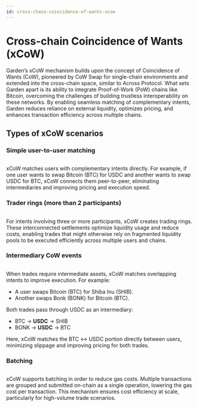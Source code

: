```yaml
---
id: cross-chain-coincidence-of-wants-xcow
---
```


# Cross-chain Coincidence of Wants (xCoW)

Garden’s xCoW mechanism builds upon the concept of Coincidence of Wants (CoW), pioneered by CoW Swap for single-chain environments and extended into the cross-chain space, similar to Across Protocol. What sets Garden apart is its ability to integrate Proof-of-Work (PoW) chains like Bitcoin, overcoming the challenges of building trustless interoperability on these networks. By enabling seamless matching of complementary intents, Garden reduces reliance on external liquidity, optimizes pricing, and enhances transaction efficiency across multiple chains.

## Types of xCoW scenarios

### Simple user-to-user matching

<figure><img src="/assets/xcow-simple.png" alt=""/><figcaption></figcaption></figure>

xCoW matches users with complementary intents directly. For example, if one user wants to swap Bitcoin (BTC) for USDC and another wants to swap USDC for BTC, xCoW connects them peer-to-peer, eliminating intermediaries and improving pricing and execution speed.

### Trader rings (more than 2 participants)

<figure><img src="/assets/xcow-multi.png" alt=""/><figcaption></figcaption></figure>

For intents involving three or more participants, xCoW creates trading rings. These interconnected settlements optimize liquidity usage and reduce costs, enabling trades that might otherwise rely on fragmented liquidity pools to be executed efficiently across multiple users and chains.

### Intermediary CoW events

<figure><img src="/assets/xcow-intermediate.png" alt=""/><figcaption></figcaption></figure>

When trades require intermediate assets, xCoW matches overlapping intents to improve execution. For example:

* A user swaps Bitcoin (BTC) for Shiba Inu (SHIB).
* Another swaps Bonk (BONK) for Bitcoin (BTC).

Both trades pass through USDC as an intermediary:

* BTC → **USDC** → SHIB
* BONK → **USDC** → BTC

Here, xCoW matches the BTC ↔ USDC portion directly between users, minimizing slippage and improving pricing for both trades.

### Batching

<figure><img src="/assets/xcow-batching.png" alt=""/><figcaption></figcaption></figure>

xCoW supports batching in order to reduce gas costs. Multiple transactions are grouped and submitted on-chain as a single operation, lowering the gas cost per transaction. This mechanism ensures cost efficiency at scale, particularly for high-volume trade scenarios.